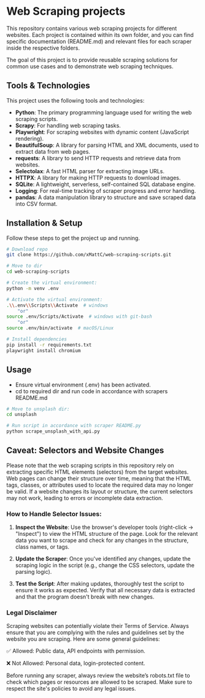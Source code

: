 
# Web Scraping projects

This repository contains various web scraping projects for different websites. Each project is contained within its own
folder, and you can find specific documentation (README.md) and relevant files for each scraper inside the respective
folders.

The goal of this project is to provide reusable scraping solutions for common use cases and to demonstrate web scraping techniques.


## Tools & Technologies

This project uses the following tools and technologies:

- **Python**: The primary programming language used for writing the web scraping scripts.
- **Scrapy**: For handling web scraping tasks.
- **Playwright**: For scraping websites with dynamic content (JavaScript rendering).
- **BeautifulSoup**: A library for parsing HTML and XML documents, used to extract data from web pages.
- **requests**: A library to send HTTP requests and retrieve data from websites.
- **Selectolax**: A fast HTML parser for extracting image URLs.
- **HTTPX**: A library for making HTTP requests to download images.
- **SQLite**: A lightweight, serverless, self-contained SQL database engine.
- **Logging**: For real-time tracking of scraper progress and error handling.
- **pandas**: A data manipulation library to structure and save scraped data into CSV format.

## Installation & Setup

Follow these steps to get the project up and running.

```bash
# Download repo
git clone https://github.com/xMattC/web-scraping-scripts.git

# Move to dir
cd web-scraping-scripts

# Create the virtual environment:
python -m venv .env

# Activate the virtual environment:
.\\.env\\Scripts\\Activate  # windows
    "or"
source .env/Scripts/Activate  # windows with git-bash
    "or"
source .env/bin/activate  # macOS/Linux

# Install dependencies
pip install -r requirements.txt
playwright install chromium
```
## Usage

- Ensure virtual environment (.env) has been activated.
- cd to required dir and run code in accordance with scrapers README.md

```bash
# Move to unsplash dir:
cd unsplash

# Run script in accordance with scraper README.py
python scrape_unsplash_with_api.py
```

## Caveat: Selectors and Website Changes

Please note that the web scraping scripts in this repository rely on extracting specific HTML elements (selectors) from the target websites. Web pages can change their structure over time, meaning that the HTML tags, classes, or attributes used to locate the required data may no longer be valid. If a website changes its layout or structure, the current selectors may not work, leading to errors or incomplete data extraction.



### How to Handle Selector Issues:
1. **Inspect the Website**: Use the browser's developer tools (right-click → "Inspect") to view the HTML structure of the page. Look for the relevant data you want to scrape and check for any changes in the structure, class names, or tags.

2. **Update the Scraper**: Once you've identified any changes, update the scraping logic in the script (e.g., change the CSS selectors, update the parsing logic).

3. **Test the Script**: After making updates, thoroughly test the script to ensure it works as expected. Verify that all necessary data is extracted and that the program doesn't break with new changes.


### Legal Disclaimer
Scraping websites can potentially violate their Terms of Service. Always ensure that you are complying with the rules and guidelines set by the website you are scraping. Here are some general guidelines:

✅ Allowed: Public data, API endpoints with permission.

❌ Not Allowed: Personal data, login-protected content.

Before running any scraper, always review the website’s robots.txt file to check which pages or resources are allowed to be scraped. Make sure to respect the site's policies to avoid any legal issues.